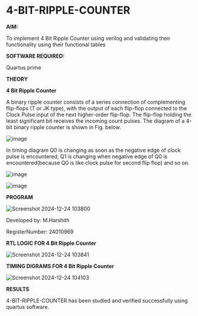 # 4-BIT-RIPPLE-COUNTER

**AIM:**

To implement  4 Bit Ripple Counter using verilog and validating their functionality using their functional tables

**SOFTWARE REQUIRED:**

Quartus prime

**THEORY**

**4 Bit Ripple Counter**

A binary ripple counter consists of a series connection of complementing flip-flops (T or JK type), with the output of each flip-flop connected to the Clock Pulse input of the next higher-order flip-flop. The flip-flop holding the least significant bit receives the incoming count pulses. The diagram of a 4-bit binary ripple counter is shown in Fig. below.

![image](https://github.com/naavaneetha/4-BIT-RIPPLE-COUNTER/assets/154305477/cb4b74d4-31ab-4359-95d0-d22e67daba13)

In timing diagram Q0 is changing as soon as the negative edge of clock pulse is encountered, Q1 is changing when negative edge of Q0 is encountered(because Q0 is like clock pulse for second flip flop) and so on.

![image](https://github.com/naavaneetha/4-BIT-RIPPLE-COUNTER/assets/154305477/a573a7d6-014e-4e54-93e6-e2ac9530960b)

![image](https://github.com/naavaneetha/4-BIT-RIPPLE-COUNTER/assets/154305477/85e1958a-2fc1-49bb-9a9f-d58ccbf3663c)


**PROGRAM**

![Screenshot 2024-12-24 103800](https://github.com/user-attachments/assets/dac324fe-ce64-435f-bb3e-a589258c9526)



 Developed by: M.Harshith 
 
 RegisterNumber: 24010969

**RTL LOGIC FOR 4 Bit Ripple Counter**

![Screenshot 2024-12-24 103841](https://github.com/user-attachments/assets/16bfd180-38cb-41ca-afc6-60dffe5ffac6)


**TIMING DIGRAMS FOR 4 Bit Ripple Counter**

![Screenshot 2024-12-24 104103](https://github.com/user-attachments/assets/1a5bc787-2e1a-4c54-bc82-5cdae79ee1b2)


**RESULTS**

4-BIT-RIPPLE-COUNTER has been studied and verified successfully using quartus software.
